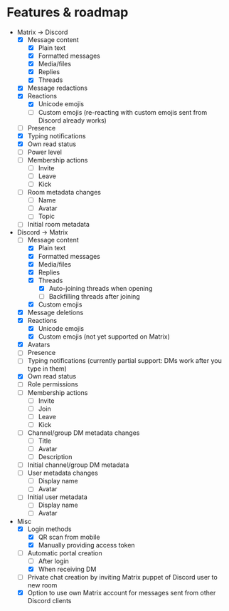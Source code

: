 # Features & roadmap
* Matrix → Discord
  * [x] Message content
    * [x] Plain text
    * [x] Formatted messages
    * [x] Media/files
    * [x] Replies
    * [x] Threads
  * [x] Message redactions
  * [x] Reactions
    * [x] Unicode emojis
    * [ ] Custom emojis (re-reacting with custom emojis sent from Discord already works)
  * [ ] Presence
  * [x] Typing notifications
  * [x] Own read status
  * [ ] Power level
  * [ ] Membership actions
    * [ ] Invite
    * [ ] Leave
    * [ ] Kick
  * [ ] Room metadata changes
    * [ ] Name
    * [ ] Avatar
    * [ ] Topic
  * [ ] Initial room metadata
* Discord → Matrix
  * [ ] Message content
    * [x] Plain text
    * [x] Formatted messages
    * [x] Media/files
    * [x] Replies
    * [x] Threads
      * [x] Auto-joining threads when opening
      * [ ] Backfilling threads after joining
    * [x] Custom emojis
  * [x] Message deletions
  * [x] Reactions
    * [x] Unicode emojis
    * [x] Custom emojis (not yet supported on Matrix)
  * [x] Avatars
  * [ ] Presence
  * [ ] Typing notifications (currently partial support: DMs work after you type in them)
  * [x] Own read status
  * [ ] Role permissions
  * [ ] Membership actions
    * [ ] Invite
    * [ ] Join
    * [ ] Leave
    * [ ] Kick
  * [ ] Channel/group DM metadata changes
    * [ ] Title
    * [ ] Avatar
    * [ ] Description
  * [ ] Initial channel/group DM metadata
  * [ ] User metadata changes
    * [ ] Display name
    * [ ] Avatar
  * [ ] Initial user metadata
    * [ ] Display name
    * [ ] Avatar
* Misc
  * [x] Login methods
    * [x] QR scan from mobile
    * [x] Manually providing access token
  * [ ] Automatic portal creation
    * [ ] After login
    * [x] When receiving DM
  * [ ] Private chat creation by inviting Matrix puppet of Discord user to new room
  * [x] Option to use own Matrix account for messages sent from other Discord clients
